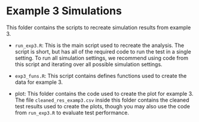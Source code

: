 # Example 3 Simulations

This folder contains the scripts to recreate simulation results from example 3.

- `run_exp3.R`: This is the main script used to recreate the analysis.  The script is short, but has all of the required code to run the test in a single setting.  To run all simulation settings, we recommend using code from this script and iterating over all possible simulation settings.

- `exp3_funs.R`: This script contains defines functions used to create the data for example 3.

- plot: This folder contains the code used to create the plot for example 3.  The file `cleaned_res_examp3.csv` inside this folder contains the cleaned test results used to create the plots, though you may also use the code from `run_exp3.R` to evaluate test performance.